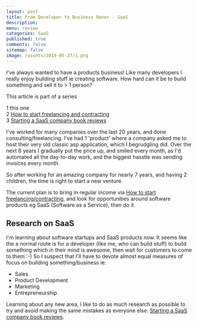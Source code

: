 ```yaml
---
layout: post
title: From Developer to Business Owner - SaaS 
description: 
menu: review
categories: SaaS 
published: true 
comments: false
sitemap: false
image: /assets/2019-05-27/1.png
---
```

I've always wanted to have a products business! Like many developers I really enjoy building stuff ie creating software.  How hard can it be to build something and sell it to > 1 person?   

This article is part of a series

1 this one  
2 [How to start freelancing and contracting](/2019/07/18/How-to-start-Freelancing-and-Contracting)  
3 [Starting a SaaS company book reviews](/2019/07/18/Starting-a-SaaS-company-book-reviews)  

I've worked for many companies over the last 20 years, and done consulting/freelancing. I've had 1 'product' where a company asked me to host their very old classic asp application, which I begrudgling did. Over the next 6 years I gradually put the price up, and smiled every month, as I'd automated all the day-to-day work, and the biggest hasstle was sending invoices every month.  

So after working for an amazing company for nearly 7 years, and having 2 children, the time is right to start a new venture.   

The current plan is to bring in regular income via [How to start freelancing/contracting](/2019/07/18/How-to-start-Freelancing-and-Contracting), and 
look for opportunities around software products eg SaaS (Software as a Service), then do it.

## Research on SaaS 
I'm learning about software startups and SaaS products now. It seems like the a normal route is for a developer (like me, who can build stuff) to build something which in their mind is awesome, then wait for customers to come to them :-) So I suspect that I'll have to devote almost equal measures of focus on building something/business ie:

- Sales
- Product Development
- Marketing
- Entrepreneurship

Learning about any new area, I like to do as much research as possible to try and avoid making the same mistakes as everyone else. [Starting a SaaS company book reviews](/2019/07/18/Starting-a-SaaS-company-book-reviews).   

















